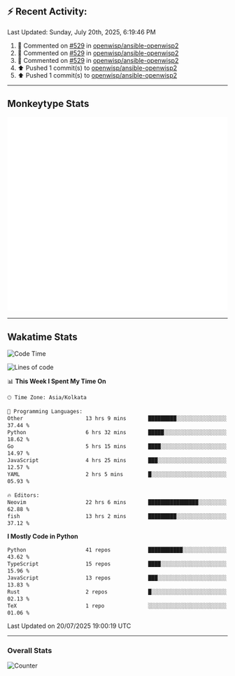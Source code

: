 ## :zap: Recent Activity:
<!--RECENT_ACTIVITY:last_update-->
Last Updated: Sunday, July 20th, 2025, 6:19:46 PM
<!--RECENT_ACTIVITY:last_update_end-->
<!--RECENT_ACTIVITY:start-->
1. 💬 Commented on [#529](https://github.com/openwisp/ansible-openwisp2/pull/529#discussion_r2217349845) in [openwisp/ansible-openwisp2](https://github.com/openwisp/ansible-openwisp2)<br>
2. 💬 Commented on [#529](https://github.com/openwisp/ansible-openwisp2/pull/529#discussion_r2217349717) in [openwisp/ansible-openwisp2](https://github.com/openwisp/ansible-openwisp2)<br>
3. 💬 Commented on [#529](https://github.com/openwisp/ansible-openwisp2/pull/529#discussion_r2217342438) in [openwisp/ansible-openwisp2](https://github.com/openwisp/ansible-openwisp2)<br>
4. ⬆️ Pushed 1 commit(s) to [openwisp/ansible-openwisp2](https://github.com/openwisp/ansible-openwisp2)<br>
5. ⬆️ Pushed 1 commit(s) to [openwisp/ansible-openwisp2](https://github.com/openwisp/ansible-openwisp2)<br>
<!--RECENT_ACTIVITY:end-->

---

## Monkeytype Stats
<a href="https://monkeytype.com/profile/dhanus">
  <img src="https://raw.githubusercontent.com/Dhanus3133/Dhanus3133/monkeytype/monkeytype-lb.svg" alt="Monkeytype Profile" />
</a>

---

## Wakatime Stats
<!--START_SECTION:waka-->
![Code Time](http://img.shields.io/badge/Code%20Time-2%2C852%20hrs%207%20mins-blue)

![Lines of code](https://img.shields.io/badge/From%20Hello%20World%20I%27ve%20Written-4.8%20million%20lines%20of%20code-blue)

📊 **This Week I Spent My Time On** 

```text
🕑︎ Time Zone: Asia/Kolkata

💬 Programming Languages: 
Other                    13 hrs 9 mins       █████████░░░░░░░░░░░░░░░░   37.44 % 
Python                   6 hrs 32 mins       █████░░░░░░░░░░░░░░░░░░░░   18.62 % 
Go                       5 hrs 15 mins       ████░░░░░░░░░░░░░░░░░░░░░   14.97 % 
JavaScript               4 hrs 25 mins       ███░░░░░░░░░░░░░░░░░░░░░░   12.57 % 
YAML                     2 hrs 5 mins        █░░░░░░░░░░░░░░░░░░░░░░░░   05.93 % 

🔥 Editors: 
Neovim                   22 hrs 6 mins       ████████████████░░░░░░░░░   62.88 % 
fish                     13 hrs 2 mins       █████████░░░░░░░░░░░░░░░░   37.12 % 
```

**I Mostly Code in Python** 

```text
Python                   41 repos            ███████████░░░░░░░░░░░░░░   43.62 % 
TypeScript               15 repos            ████░░░░░░░░░░░░░░░░░░░░░   15.96 % 
JavaScript               13 repos            ███░░░░░░░░░░░░░░░░░░░░░░   13.83 % 
Rust                     2 repos             █░░░░░░░░░░░░░░░░░░░░░░░░   02.13 % 
TeX                      1 repo              ░░░░░░░░░░░░░░░░░░░░░░░░░   01.06 % 
```




 Last Updated on 20/07/2025 19:00:19 UTC
<!--END_SECTION:waka-->
---

### Overall Stats

<img src="https://moe-counter.glitch.me/get/@Dhanus3133?theme=asoul" alt="Counter" />
